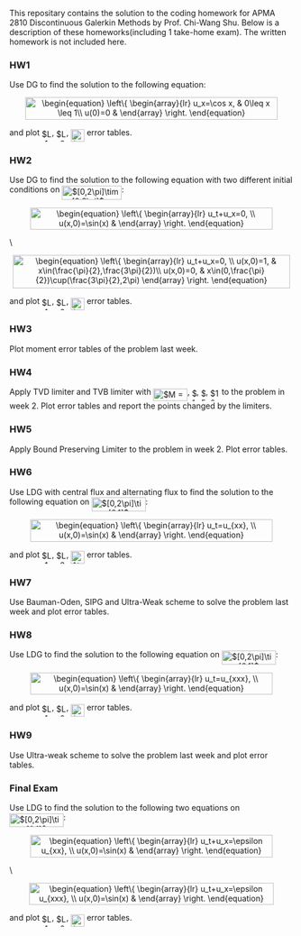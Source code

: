 This repositary contains the solution to the coding homework for APMA 2810 Discontinuous Galerkin Methods by Prof. Chi-Wang Shu. Below is a description of these homeworks(including 1 take-home exam). The written homework is not included here.

### **HW1**

Use DG to find the solution to the following equation:
<p align="center"><img alt="\begin{equation}&#10;\left\{&#10;             \begin{array}{lr}&#10;             u_x=\cos x, &amp;  0\leq x \leq 1\\&#10;             u(0)=0 &amp;  &#10;             \end{array}&#10;\right.&#10;\end{equation}" src="https://rawgit.com/zzhang222/dg/master/svgs/13344509d7232284f0fb074711415c7a.svg" align="middle" width="447.71743994999997pt" height="39.452455349999994pt"/></p>
and plot <img alt="$L_1$" src="https://rawgit.com/zzhang222/dg/master/svgs/929ed909014029a206f344a28aa47d15.svg" align="middle" width="17.73978854999999pt" height="22.465723500000017pt"/>, <img alt="$L_2$" src="https://rawgit.com/zzhang222/dg/master/svgs/4327ea69d9c5edcc8ddaf24f1d5b47e4.svg" align="middle" width="17.73978854999999pt" height="22.465723500000017pt"/>, <img alt="$L_{\infty}$" src="https://rawgit.com/zzhang222/dg/master/svgs/986e40e0f11ab0c97cfd953d6e3fb747.svg" align="middle" width="24.292324649999987pt" height="22.465723500000017pt"/> error tables.

### **HW2**

Use DG to find the solution to the following equation with two different initial conditions on <img alt="$[0,2\pi]\times[0,2\pi]$" src="https://rawgit.com/zzhang222/dg/master/svgs/0f1880c6e7bbc3ac10285066ac8ba019.svg" align="middle" width="105.76486634999999pt" height="24.65753399999998pt"/>:
<p align="center"><img alt="\begin{equation}&#10;\left\{&#10;             \begin{array}{lr}&#10;             u_t+u_x=0, \\&#10;             u(x,0)=\sin(x) &amp;  &#10;             \end{array}&#10;\right.&#10;\end{equation}" src="https://rawgit.com/zzhang222/dg/master/svgs/825df8af772fed0c9d30e6b4442110fd.svg" align="middle" width="429.42427605pt" height="39.452455349999994pt"/></p>
\
<p align="center"><img alt="\begin{equation}&#10;\left\{&#10;             \begin{array}{lr}&#10;             u_t+u_x=0, \\&#10;             u(x,0)=1, &amp;  x\in(\frac{\pi}{2},\frac{3\pi}{2})\\&#10;             u(x,0)=0, &amp;  x\in(0,\frac{\pi}{2})\cup(\frac{3\pi}{2},2\pi)&#10;             \end{array}&#10;\right.&#10;\end{equation}" src="https://rawgit.com/zzhang222/dg/master/svgs/f7d752fc0ab8308a0f68f8073ba3a8ac.svg" align="middle" width="491.1943278pt" height="59.178683850000006pt"/></p>
and plot <img alt="$L_1$" src="https://rawgit.com/zzhang222/dg/master/svgs/929ed909014029a206f344a28aa47d15.svg" align="middle" width="17.73978854999999pt" height="22.465723500000017pt"/>, <img alt="$L_2$" src="https://rawgit.com/zzhang222/dg/master/svgs/4327ea69d9c5edcc8ddaf24f1d5b47e4.svg" align="middle" width="17.73978854999999pt" height="22.465723500000017pt"/>, <img alt="$L_{\infty}$" src="https://rawgit.com/zzhang222/dg/master/svgs/986e40e0f11ab0c97cfd953d6e3fb747.svg" align="middle" width="24.292324649999987pt" height="22.465723500000017pt"/> error tables.

### **HW3**

Plot moment error tables of the problem last week.

### **HW4**

Apply TVD limiter and TVB limiter with <img alt="$M = 0.1$" src="https://rawgit.com/zzhang222/dg/master/svgs/5781b091b470317acd7f461f904dcf36.svg" align="middle" width="60.66198929999999pt" height="22.465723500000017pt"/>, <img alt="$1$" src="https://rawgit.com/zzhang222/dg/master/svgs/034d0a6be0424bffe9a6e7ac9236c0f5.svg" align="middle" width="8.219209349999991pt" height="21.18721440000001pt"/>, <img alt="$5$" src="https://rawgit.com/zzhang222/dg/master/svgs/9612eecfec9dadf1a81d296bd2473777.svg" align="middle" width="8.219209349999991pt" height="21.18721440000001pt"/>, <img alt="$10$" src="https://rawgit.com/zzhang222/dg/master/svgs/b0c08f9b595a704efb907fc688034d80.svg" align="middle" width="16.438418699999993pt" height="21.18721440000001pt"/> to the problem in week 2. Plot error tables and report the points changed by the limiters.

### **HW5**

Apply Bound Preserving Limiter to the problem in week 2. Plot error tables.

### **HW6**

Use LDG with central flux and alternating flux to find the solution to the following equation on <img alt="$[0,2\pi]\times[0,1]$" src="https://rawgit.com/zzhang222/dg/master/svgs/0bb8c0cc4fff220f3dc9ff3b13b2c985.svg" align="middle" width="95.80477829999998pt" height="24.65753399999998pt"/>:
<p align="center"><img alt="\begin{equation}&#10;\left\{&#10;             \begin{array}{lr}&#10;             u_t=u_{xx}, \\&#10;             u(x,0)=\sin(x) &amp;  &#10;             \end{array}&#10;\right.&#10;\end{equation}" src="https://rawgit.com/zzhang222/dg/master/svgs/f73503b1bc5e3c3bf8cb90960bbdb18f.svg" align="middle" width="429.42427605pt" height="39.452455349999994pt"/></p>
and plot <img alt="$L_1$" src="https://rawgit.com/zzhang222/dg/master/svgs/929ed909014029a206f344a28aa47d15.svg" align="middle" width="17.73978854999999pt" height="22.465723500000017pt"/>, <img alt="$L_2$" src="https://rawgit.com/zzhang222/dg/master/svgs/4327ea69d9c5edcc8ddaf24f1d5b47e4.svg" align="middle" width="17.73978854999999pt" height="22.465723500000017pt"/>, <img alt="$L_{\infty}$" src="https://rawgit.com/zzhang222/dg/master/svgs/986e40e0f11ab0c97cfd953d6e3fb747.svg" align="middle" width="24.292324649999987pt" height="22.465723500000017pt"/> error tables.

### **HW7**

Use Bauman-Oden, SIPG and Ultra-Weak scheme to solve the problem last week and plot error tables.

### **HW8**

Use LDG to find the solution to the following equation on <img alt="$[0,2\pi]\times[0,1]$" src="https://rawgit.com/zzhang222/dg/master/svgs/0bb8c0cc4fff220f3dc9ff3b13b2c985.svg" align="middle" width="95.80477829999998pt" height="24.65753399999998pt"/>:
<p align="center"><img alt="\begin{equation}&#10;\left\{&#10;             \begin{array}{lr}&#10;             u_t=u_{xxx}, \\&#10;             u(x,0)=\sin(x) &amp;  &#10;             \end{array}&#10;\right.&#10;\end{equation}" src="https://rawgit.com/zzhang222/dg/master/svgs/9554cd7d12947524b47a123734ad8cee.svg" align="middle" width="429.42427605pt" height="39.452455349999994pt"/></p>
and plot <img alt="$L_1$" src="https://rawgit.com/zzhang222/dg/master/svgs/929ed909014029a206f344a28aa47d15.svg" align="middle" width="17.73978854999999pt" height="22.465723500000017pt"/>, <img alt="$L_2$" src="https://rawgit.com/zzhang222/dg/master/svgs/4327ea69d9c5edcc8ddaf24f1d5b47e4.svg" align="middle" width="17.73978854999999pt" height="22.465723500000017pt"/>, <img alt="$L_{\infty}$" src="https://rawgit.com/zzhang222/dg/master/svgs/986e40e0f11ab0c97cfd953d6e3fb747.svg" align="middle" width="24.292324649999987pt" height="22.465723500000017pt"/> error tables.

### **HW9**

Use Ultra-weak scheme to solve the problem last week and plot error tables.

### **Final Exam**

Use LDG to find the solution to the following two equations on <img alt="$[0,2\pi]\times[0,1]$" src="https://rawgit.com/zzhang222/dg/master/svgs/0bb8c0cc4fff220f3dc9ff3b13b2c985.svg" align="middle" width="95.80477829999998pt" height="24.65753399999998pt"/>:
<p align="center"><img alt="\begin{equation}&#10;\left\{&#10;             \begin{array}{lr}&#10;             u_t+u_x=\epsilon u_{xx}, \\&#10;             u(x,0)=\sin(x) &amp;  &#10;             \end{array}&#10;\right.&#10;\end{equation}" src="https://rawgit.com/zzhang222/dg/master/svgs/bd1e61bdc049b95a08d40047a42420a0.svg" align="middle" width="429.42427605pt" height="39.452455349999994pt"/></p>
\
<p align="center"><img alt="\begin{equation}&#10;\left\{&#10;             \begin{array}{lr}&#10;             u_t+u_x=\epsilon u_{xxx}, \\&#10;             u(x,0)=\sin(x) &amp;  &#10;             \end{array}&#10;\right.&#10;\end{equation}" src="https://rawgit.com/zzhang222/dg/master/svgs/2c27fc6a7dbaac2b81ce8d7484c7e75a.svg" align="middle" width="433.0896207pt" height="39.452455349999994pt"/></p>
and plot <img alt="$L_1$" src="https://rawgit.com/zzhang222/dg/master/svgs/929ed909014029a206f344a28aa47d15.svg" align="middle" width="17.73978854999999pt" height="22.465723500000017pt"/>, <img alt="$L_2$" src="https://rawgit.com/zzhang222/dg/master/svgs/4327ea69d9c5edcc8ddaf24f1d5b47e4.svg" align="middle" width="17.73978854999999pt" height="22.465723500000017pt"/>, <img alt="$L_{\infty}$" src="https://rawgit.com/zzhang222/dg/master/svgs/986e40e0f11ab0c97cfd953d6e3fb747.svg" align="middle" width="24.292324649999987pt" height="22.465723500000017pt"/> error tables.
